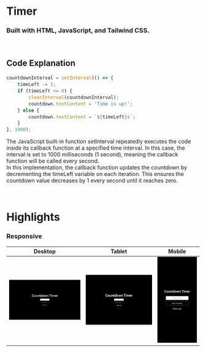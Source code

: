 # Timer

### Built with HTML, JavaScript, and Tailwind CSS.  
<br>

## Code Explanation

```Javascript
countdownInterval = setInterval(() => {
    timeLeft -= 1;
    if (timeLeft <= 0) {
        clearInterval(countdownInterval);
        countdown.textContent = 'Time is up!';
    } else {
        countdown.textContent = `${timeLeft}s`;
    }
}, 1000);
```
The JavaScript built-in function setInterval repeatedly executes the code inside its callback function at a specified time interval. In this case, the interval is set to 1000 milliseconds (1 second), meaning the callback function will be called every second.   
In this implementation, the callback function updates the countdown by decrementing the timeLeft variable on each iteration. This ensures the countdown value decreases by 1 every second until it reaches zero.

<br>

# Highlights

### Responsive
| Desktop               | Tablet               | Mobile               |
|-----------------------|---------------------|---------------------|
| ![Desktop View](assets/screenshot-desktop.png) | ![Tablet View](assets/screenshot-tablet.png) | ![Mobile View](assets/screenshot-mobile.png) |

